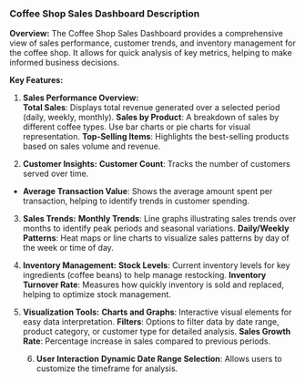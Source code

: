 ### Coffee Shop Sales Dashboard Description 
**Overview:** The Coffee Shop Sales Dashboard provides a comprehensive view of sales performance, customer trends, and inventory management for the coffee shop. It allows for quick analysis of key metrics, helping to make informed business decisions. 

**Key Features:** 

1. **Sales Performance Overview:**  
**Total Sales**: Displays total revenue generated over a selected period (daily, weekly, monthly).
**Sales by Product**: A breakdown of sales by different coffee types. Use bar charts or pie charts for visual representation.
**Top-Selling Items**: Highlights the best-selling products based on sales volume and revenue.


 2. **Customer Insights:**
    **Customer Count**: Tracks the number of customers served over time.
   - **Average Transaction Value**: Shows the average amount spent per transaction, helping to identify trends in customer spending.


 3. **Sales Trends:**
     **Monthly Trends**: Line graphs illustrating sales trends over months to identify peak periods and seasonal variations.
     **Daily/Weekly Patterns**: Heat maps or line charts to visualize sales patterns by day of the week or time of day.

 
 4. **Inventory Management:**
    **Stock Levels**: Current inventory levels for key ingredients (coffee beans) to help manage restocking.
     **Inventory Turnover Rate**: Measures how quickly inventory is sold and replaced, helping to optimize stock management.

  
 5. **Visualization Tools:**
      **Charts and Graphs**: Interactive visual elements for easy data interpretation.
      **Filters**: Options to filter data by date range, product category, or customer type for detailed analysis.
      **Sales Growth Rate**: Percentage increase in sales compared to previous periods.

    
    6. **User Interaction**
     **Dynamic Date Range Selection**: Allows users to customize the timeframe for analysis. 
